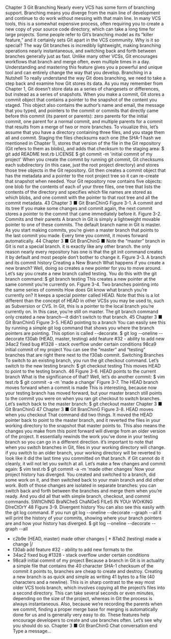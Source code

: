 Chapter 3
   Git Branching
Nearly every VCS has some form of branching support. Branching means you diverge from the main line of development and continue to do work without messing with that main line. In many VCS tools, this is a somewhat expensive process, often requiring you to create a new copy of your source code directory, which can take a long time for large projects.
Some people refer to Git’s branching model as its “killer feature,” and it certainly sets Git apart in the VCS community. Why is it so special? The way Git branches is incredibly lightweight, making branching operations nearly instantaneous, and switching back and forth between branches generally just as fast. Unlike many other VCSs,
Git encourages workflows that branch and merge often, even multiple times in a day. Understanding and mastering this feature gives you a powerful and unique tool and can entirely change the way that you develop.
Branching in a Nutshell
To really understand the way Git does branching, we need to take a step back and examine how Git stores its data.
As you may remember from Chapter 1, Git doesn’t store data as a series of changesets or differences, but instead
as a series of snapshots.
When you make a commit, Git stores a commit object that contains a pointer to the snapshot of the content
you staged. This object also contains the author’s name and email, the message that you typed, and pointers to the commit or commits that directly came before this commit (its parent or parents): zero parents for the initial commit, one parent for a normal commit, and multiple parents for a commit that results from a merge of two or more branches.
To visualize this, let’s assume that you have a directory containing three files, and you stage them all and commit. Staging the files checksums each one (the SHA-1 hash we mentioned in Chapter 1), stores that version of the file in the Git repository (Git refers to them as blobs), and adds that checksum to the staging area:
$ git add README test.rb LICENSE
$ git commit -m 'initial commit of my project'
When you create the commit by running git commit, Git checksums each subdirectory (in this case, just the root project directory) and stores those tree objects in the Git repository. Git then creates a commit object that has the metadata and a pointer to the root project tree so it can re-create that snapshot when needed.
Your Git repository now contains five objects: one blob for the contents of each of your three files, one tree that lists the contents of the directory and specifies which file names are stored as which blobs, and one commit with the pointer to that root tree and all the commit metadata.
43
Chapter 3 ■ Git BranChinG
 Figure 3-1. 
 A commit and its tree
If you make some changes and commit again, the next commit stores a pointer to the commit that came
immediately before it.
 Figure 3-2. Commits and their parents
A branch in Git is simply a lightweight movable pointer to one of these commits. The default branch name in Git is master. As you start making commits, you’re given a master branch that points to the last commit you made. Every time you commit, it moves forward automatically.
44
Chapter 3 ■ Git BranChinG ■ Note the “master” branch in Git is not a special branch. it is exactly like any other branch. the only reason nearly
every repository has one is that the git init command creates it by default and most people don’t bother to change it.
   Figure 3-3. A branch and its commit history Creating a New Branch
What happens if you create a new branch? Well, doing so creates a new pointer for you to move around. Let’s say you create a new branch called testing. You do this with the git branch command:
$ git branch testing
This creates a new pointer at the same commit you’re currently on.
 Figure 3-4. Two branches pointing into the same series of commits
How does Git know what branch you’re currently on? It keeps a special pointer called HEAD. Note that this is a lot different than the concept of HEAD in other VCSs you may be used to, such as Subversion or CVS. In Git, this is a pointer to the local branch you’re currently on. In this case, you’re still on master. The git branch command only created a new branch—it didn’t switch to that branch.
45
Chapter 3 ■ Git BranChinG
 Figure 3-5. HEAD pointing to a branch
You can easily see this by running a simple git log command that shows you where the branch pointers are
pointing. This option is called --decorate.
$ git log --oneline --decorate
f30ab (HEAD, master, testing) add feature #32 - ability to add new
34ac2 fixed bug #1328 - stack overflow under certain conditions
98ca9 initial commit of my project
You can see the “master” and “testing” branches that are right there next to the f30ab commit. Switching Branches
To switch to an existing branch, you run the git checkout command. Let’s switch to the new testing branch: $ git checkout testing
This moves HEAD to point to the testing branch.
46
Figure 3-6. HEAD points to the current branch
What is the significance of that? Well, let’s do another commit:
$ vim test.rb
$ git commit -a -m 'made a change'
Figure 3-7. The HEAD branch moves forward when a commit is made
This is interesting, because now your testing branch has moved forward, but your master branch still points to
the commit you were on when you ran git checkout to switch branches. Let’s switch back to the master branch: $ git checkout master
Chapter 3 ■ Git BranChinG
  47
Chapter 3 ■ Git BranChinG
 Figure 3-8. HEAD moves when you checkout
That command did two things. It moved the HEAD pointer back to point to the master branch, and it reverted the files in your working directory to the snapshot that master points to. This also means the changes you make from this point forward will diverge from an older version of the project. It essentially rewinds the work you’ve done in your testing branch so you can go in a different direction.
it’s important to note that when you switch branches in Git, files in your working directory will change. if you switch to an older branch, your working directory will be reverted to look like it did the last time you committed on that branch. if Git cannot do it cleanly, it will not let you switch at all.
Let’s make a few changes and commit again:
$ vim test.rb
$ git commit -a -m 'made other changes'
Now your project history has diverged. You created and switched to a branch, did some work on it, and then switched back to your main branch and did other work. Both of those changes are isolated in separate branches: you can switch back and forth between the branches and merge them when you’re ready. And you did all that with simple branch, checkout, and commit commands.
 SWItChING BraNCheS ChaNGeS FILeS IN YOUr WOrKING DIreCtOrY
 48
Figure 3-9. Divergent history
You can also see this easily with the git log command. If you run git log --oneline --decorate --graph --all it will print the history of your commits, showing where your branch pointers are and how your history has diverged.
$ git log --oneline --decorate --graph --all
* c2b9e (HEAD, master) made other changes
| * 87ab2 (testing) made a change
|/
* f30ab add feature #32 - ability to add new formats to the
* 34ac2 fixed bug #1328 - stack overflow under certain conditions
* 98ca9 initial commit of my project
Because a branch in Git is in actuality a simple file that contains the 40 character SHA-1 checksum of the commit it points to, branches are cheap to create and destroy. Creating a new branch is as quick and simple as writing 41 bytes to a file (40 characters and a newline).
This is in sharp contrast to the way most older VCS tools branch, which involves copying all the project’s files into a second directory. This can take several seconds or even minutes, depending on the size of the project, whereas in Git the process is always instantaneous. Also, because we’re recording the parents when we commit, finding a proper merge base for merging is automatically done for us and is generally very easy to do. These features help encourage developers to create and use branches often.
Let’s see why you should do so.
Chapter 3 ■ Git BranChinG
Chat conversation end
Type a message...
